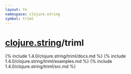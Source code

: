 ```yaml
---
layout: fn
namespace: clojure.string
symbol: triml
---
```


# [clojure.string](../)/triml

{% include 1.4.0/clojure.string/triml/docs.md %}
{% include 1.4.0/clojure.string/triml/examples.md %}
{% include 1.4.0/clojure.string/triml/src.md %}

